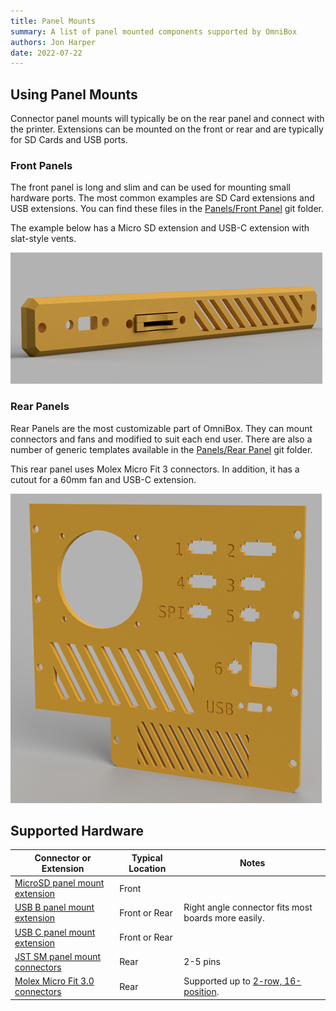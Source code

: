 ```yaml
---
title: Panel Mounts
summary: A list of panel mounted components supported by OmniBox
authors: Jon Harper
date: 2022-07-22
---
```


## Using Panel Mounts

 Connector panel mounts will typically be on the rear panel and connect with the printer. Extensions can be mounted on the front or rear and are typically for SD Cards and USB ports.

### Front Panels

The front panel is long and slim and can be used for mounting small hardware ports. The most common examples are SD Card extensions and USB extensions. You can find these files in the [Panels/Front Panel][8] git folder.

The example below has a Micro SD extension and USB-C extension with slat-style vents.

![front panel example](../img/gallery_0.9.7/front_panel.png)

### Rear Panels

Rear Panels are the most customizable part of OmniBox. They can mount connectors and fans and modified to suit each end user. There are also a number of generic templates available in the [Panels/Rear Panel][7] git folder.

This rear panel uses Molex Micro Fit 3 connectors. In addition, it has a cutout for a 60mm fan and USB-C extension.

![rear panel example](../img/gallery_0.9.7/panel_mounts.png)

## Supported Hardware

| Connector or Extension | Typical Location | Notes |
|------------------------|----------|-------|
| [MicroSD panel mount extension][5] | Front | |
| [USB B panel mount extension][4] | Front or Rear | Right angle connector fits most boards more easily. |
| [USB C panel mount extension][3] | Front or Rear | |
| [JST SM panel mount connectors][2] | Rear | 2-5 pins |
| [Molex Micro Fit 3.0 connectors][1] | Rear | Supported up to [2-row, 16-position][6]. |

[1]:  https://www.digikey.com/en/htmldatasheets/production/1626160/0/0/1/0430300007.html
[2]:  https://www.amazon.com/gp/product/B07D9HRDT6
[3]:  https://www.amazon.com/Poyiccot-Extension-Female-Extender-Straight/dp/B086W2R8Z6
[4]:  https://www.amazon.com/gp/product/B071P2BGK5
[5]:  https://www.amazon.com/gp/product/B07YYSP5F5
[6]: https://www.digikey.com/en/products/detail/molex/0430200200/252490
[7]: https://github.com/jon-harper/OmniBox/tree/main/Panels/Rear%20Panel
[8]: https://github.com/jon-harper/OmniBox/tree/main/Panels/Front%20Panel